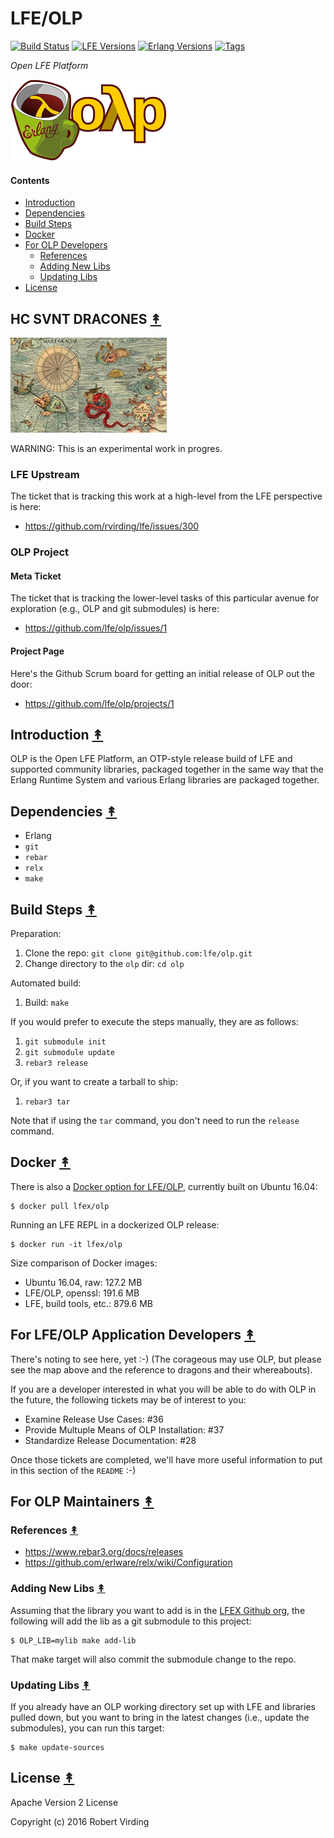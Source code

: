 # LFE/OLP

[![Build Status][travis badge]][travis]
[![LFE Versions][lfe badge]][lfe]
[![Erlang Versions][erlang badge]][versions]
[![Tags][github tags badge]][github tags]

*Open LFE Platform*

[![OLP project logo][logo]][logo-large]


#### Contents

* [Introduction](#introduction-)
* [Dependencies](#dependencies-)
* [Build Steps](#build-steps-)
* [Docker](#docker-)
* [For OLP Developers](#for-developers-)
  * [References](#references-)
  * [Adding New Libs](#adding-new-libs-)
  * [Updating Libs](#updating-libs-)
* [License](#license-)


## HC SVNT DRACONES [&#x219F;](#contents)

[![Here There Be Dragons][here there be dragons]][here there be dragons large]

WARNING: This is an experimental work in progres.


### LFE Upstream

The ticket that
is tracking this work at a high-level from the LFE perspective is here:

 * https://github.com/rvirding/lfe/issues/300


### OLP Project


#### Meta Ticket

The ticket that is tracking the lower-level tasks of this particular avenue
for exploration (e.g., OLP and git submodules) is here:

 * https://github.com/lfe/olp/issues/1


#### Project Page

Here's the Github Scrum board for getting an initial release of OLP out the
door:

 * https://github.com/lfe/olp/projects/1


## Introduction [&#x219F;](#contents)

OLP is the Open LFE Platform, an OTP-style release build of LFE and supported
community libraries, packaged together in the same way that the Erlang Runtime
System and various Erlang libraries are packaged together.


## Dependencies [&#x219F;](#contents)

* Erlang
* `git`
* `rebar`
* `relx`
* `make`


## Build Steps [&#x219F;](#contents)

Preparation:

1. Clone the repo: `git clone git@github.com:lfe/olp.git`
1. Change directory to the `olp` dir: `cd olp`


Automated build:

1. Build: `make`


If you would prefer to execute the steps manually, they are as follows:

1. `git submodule init`
1. `git submodule update`
1. `rebar3 release`

Or, if you want to create a tarball to ship:

1. `rebar3 tar`

Note that if using the `tar` command, you don't need to run the `release`
command.


## Docker [&#x219F;](#contents)

There is also a [Docker option for LFE/OLP][docker olp], currently built on Ubuntu 16.04:

```
$ docker pull lfex/olp
```

Running an LFE REPL in a dockerized OLP release:

```
$ docker run -it lfex/olp
```

Size comparison of Docker images:

 * Ubuntu 16.04, raw:       127.2 MB
 * LFE/OLP, openssl:        191.6 MB
 * LFE, build tools, etc.:  879.6 MB


## For LFE/OLP Application Developers [&#x219F;](#contents)

There's noting to see here, yet :-) (The corageous may use OLP, but please see the map above and the reference to dragons and their whereabouts).

If you are a developer interested in what you will be able to do with OLP in the future, the following tickets may be of interest to you:
 
 * Examine Release Use Cases: #36
 * Provide Multuple Means of OLP Installation: #37
 * Standardize Release Documentation: #28

Once those tickets are completed, we'll have more useful information to put in this section of the `README` :-)


## For OLP Maintainers [&#x219F;](#contents)


### References [&#x219F;](#contents)

* https://www.rebar3.org/docs/releases
* https://github.com/erlware/relx/wiki/Configuration


### Adding New Libs [&#x219F;](#contents)

Assuming that the library you want to add is in the [LFEX Github org][lfex org], the
following will add the lib as a git submodule to this project:

```
$ OLP_LIB=mylib make add-lib
```

That make target will also commit the submodule change to the repo.


### Updating Libs [&#x219F;](#contents)

If you already have an OLP working directory set up with LFE and libraries
pulled down, but you want to bring in the latest changes (i.e., update the
submodules), you can run this target:

```
$ make update-sources
```


## License [&#x219F;](#contents)

Apache Version 2 License

Copyright (c) 2016 Robert Virding


<!-- Named page links below: /-->

[logo]: priv/images/logo.png
[logo-large]: priv/images/logo-large.png
[here there be dragons]: priv/images/hic-sunt-dracons-interior-2-small.jpg
[here there be dragons large]: priv/images/hic-sunt-dracons-interior-2.jpg
[lfe org]: https://github.com/lfe
[lfex org]: https://github.com/lfex
[github]: https://github.com/lfe/olp
[gitlab]: https://gitlab.com/lfe/olp
[travis]: https://travis-ci.org/lfe/olp
[travis badge]: https://img.shields.io/travis/lfe/olp.svg
[lfe]: https://github.com/rvirding/lfe
[lfe badge]: https://img.shields.io/badge/lfe-1.2.0-blue.svg
[erlang badge]: https://img.shields.io/badge/erlang-R15%20to%2019.1-blue.svg
[versions]: https://github.com/lfe/olp/blob/master/.travis.yml
[github tags]: https://github.com/lfe/olp/tags
[github tags badge]: https://img.shields.io/github/tag/lfe/olp.svg
[github downloads]: https://img.shields.io/github/downloads/lfe/olp/total.svg
[docker olp]: https://hub.docker.com/r/lfex/olp/
